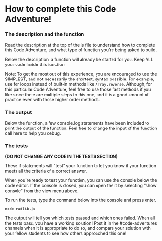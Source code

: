 # How to complete this Code Adventure!

### The description and the function

Read the description at the top of the js file to understand how to
complete this Code Adventure, and what type of function you're being
asked to build.

Below the description, a function will already be started for you.
Keep ALL your code inside this function.

Note: To get the most out of this experience, you are encouraged to
use the SIMPLEST, and not necessarily the shortest, syntax possible.
For example, use for loops instead of built-in methods like `Array.reverse`.
Although, for this particular Code Adventure, feel free to use those 
fast methods if you like since there are multiple steps to this one, 
and it is a good amount of practice even with those higher order methods.

### The output

Below the function, a few console.log statements have been included
to print the output of the function. Feel free to change the input
of the function call here to help you debug.

### The tests

**(DO NOT CHANGE ANY CODE IN THE TESTS SECTION)**

These if statements will "test" your function to let you know if
your function meets all the criteria of a correct answer.

When you're ready to test your function, you can use the console
below the code editor. If the console is closed, you can open the
it by selecting "show console" from the view menu above.

To run the tests, type the command below into the console and press
enter.

    node radlib.js

The output will tell you which tests passed and which ones failed.
When all the tests pass, you have a working solution! Post it in
the #code-adventures channels when it is appropriate to do so, and
compare your solution with your fellow students to see how others
approached this one!
